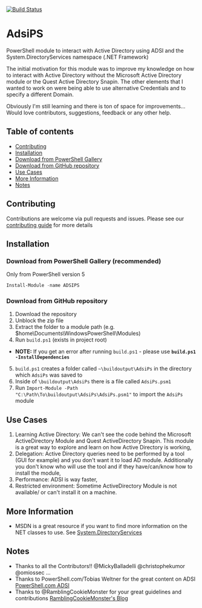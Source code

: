 [![Build Status](https://dev.azure.com/lazywinadmin/AdsiPS/_apis/build/status/lazywinadmin.AdsiPS?branchName=master)](https://dev.azure.com/lazywinadmin/AdsiPS/_build/latest?definitionId=17&branchName=master)

# AdsiPS

PowerShell module to interact with Active Directory using ADSI and the System.DirectoryServices namespace (.NET Framework)

The initial motivation for this module was to improve my knowledge on how to interact with Active Directory without the Microsoft Active Directory module or the Quest Active Directory Snapin.
The other elements that I wanted to work on were being able to use alternative Credentials and to specify a different Domain.

Obviously I'm still learning and there is ton of space for improvements... Would love contributors, suggestions, feedback or any other help.

## Table of contents

- [Contributing](#contributing)
- [Installation](#installation)
- [Download from PowerShell Gallery](#Download-from-PowerShell-Gallery)
- [Download from GitHub repository](#Download-from-GitHub-repository)
- [Use Cases](#use-cases)
- [More Information](#more-information)
- [Notes](#notes)

## Contributing

Contributions are welcome via pull requests and issues.
Please see our [contributing guide](https://github.com/lazywinadmin/adsips/blob/master/CONTRIBUTING.md) for more details

## Installation

### Download from PowerShell Gallery (recommended)

Only from PowerShell version 5

``` powershell
Install-Module -name ADSIPS
```

### Download from GitHub repository 

1. Download the repository
2. Unblock the zip file
3. Extract the folder to a module path (e.g. $home\Documents\WindowsPowerShell\Modules)
4. Run `build.ps1` (exists in project root)
  - **NOTE:** If you get an error after running `build.ps1` - please use **`build.ps1 -InstallDependencies`**
5. `build.ps1` creates a folder called `~\buildoutput\AdsiPs` in the directory which `AdsiPs` was saved to
6. Inside of `\buildoutput\AdsiPs` there is a file called `AdsiPs.psm1`
7. Run `Import-Module -Path "C:\Path\To\buildoutput\AdsiPs\AdsiPs.psm1"` to import the `AdsiPs` module

## Use Cases

1. Learning Active Directory: We can't see the code behind the Microsoft ActiveDirectory Module and Quest ActiveDirectory Snapin. This module is a great way to explore and learn on how Active Directory is working,
1. Delegation: Active Directory queries need to be performed by a tool (GUI for example) and you don't want it to load AD module. Additionally you don't know who will use the tool and if they have/can/know how to install the module,
1. Performance:  ADSI is way faster,
1. Restricted environment: Sometime ActiveDirectory Module is not available/ or can't install it on a machine.

## More Information

* MSDN is a great resource if you want to find more information on the NET classes to use. See [System.DirectoryServices](https://msdn.microsoft.com/en-us/library/system.directoryservices(v=vs.110).aspx)

## Notes

* Thanks to all the Contributors!! @MickyBalladelli @christophekumor @omiossec ...
* Thanks to PowerShell.com/Tobias Weltner for the great content on ADSI [PowerShell.com ADSI](http://powershell.com/cs/blogs/ebookv2/archive/2012/03/25/chapter-19-user-management.aspx)
* Thanks to @RamblingCookieMonster for your great guidelines and contributions [RamblingCookieMonster's Blog](http://ramblingcookiemonster.github.io/Building-A-PowerShell-Module/)
